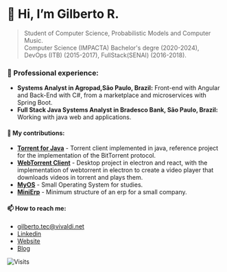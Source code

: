# 👋 Hi, I’m Gilberto R.

> Student of Computer Science, Probabilistic Models and Computer Music.                                            
> Computer Science (IMPACTA) Bachelor's degre (2020-2024), DevOps (ITB) (2015-2017), FullStack(SENAI) (2016-2018). 

<!--- [![GitHub Game of Life](https://github4life.herokuapp.com/gilberto-009199.gif?z=6)](https://github4life.herokuapp.com/gilberto-009199) -->

### 🌱 Professional experience:

- **Systems Analyst in Agropad,São Paulo, Brazil:** Front-end with Angular and Back-End with C#, from a marketplace and microservices with Spring Boot.
- **Full Stack Java Systems Analyst in Bradesco Bank, São Paulo, Brazil:** Working with java web and applications.

#### 💞️ My contributions:

- [**Torrent for Java**](https://github.com/gilberto-009199/MyTorrent) - Torrent client implemented in java, reference project for the implementation of the BitTorrent protocol. 
- [**WebTorrent Client**](https://github.com/gilberto-009199/MyCube) - Desktop project in electron and react, with the implementation of webtorrent in electron to create a video player that downloads videos in torrent and plays them.
- [**MyOS**](https://github.com/gilberto-009199/MyOS) - Small Operating System for studies.
- [**MiniErp**](https://github.com/gilberto-009199/minierp) - Minimum structure of an erp for a small company.

#### 📫 How to reach me:

- [gilberto.tec@vivaldi.net](mailto:gilberto.tec@vivaldi.net)
- [Linkedin](https://www.linkedin.com/in/gilberto-ramos-256239156/)
- [Website](https://gilberto-009199.github.io)
- [Blog](https://gilberto-tec.gitbook.io/blog/)
 
![Visits](https://profile-counter.glitch.me/gilberto-009199/count.svg)

<!---
gilberto-009199/gilberto-009199 is a ✨ special ✨ repository because its `README.md` (this file) appears on your GitHub profile.
You can click the Preview link to take a look at your changes.
--->
